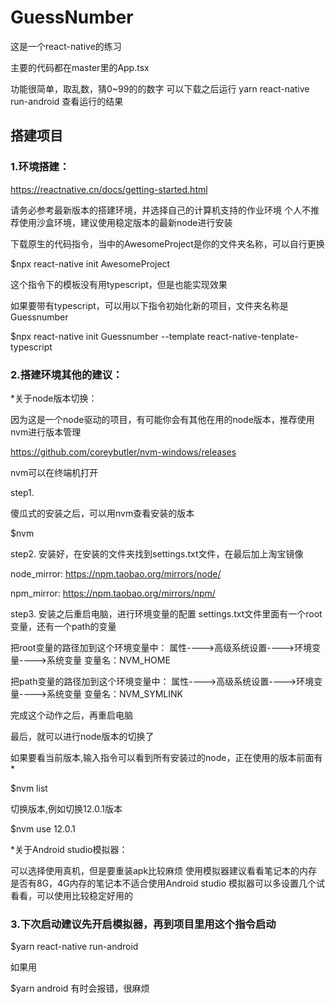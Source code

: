 # GuessNumber

这是一个react-native的练习

主要的代码都在master里的App.tsx

功能很简单，取乱数，猜0~99的的数字 可以下载之后运行 yarn react-native run-android 查看运行的结果

## 搭建项目

### 1.环境搭建：

https://reactnative.cn/docs/getting-started.html

请务必参考最新版本的搭建环境，并选择自己的计算机支持的作业环境
个人不推荐使用沙盒环境，建议使用稳定版本的最新node进行安装

下载原生的代码指令，当中的AwesomeProject是你的文件夹名称，可以自行更换

$npx react-native init AwesomeProject 

这个指令下的模板没有用typescript，但是也能实现效果

如果要带有typescript，可以用以下指令初始化新的项目，文件夹名称是Guessnumber

$npx react-native init Guessnumber --template react-native-tenplate-typescript


### 2.搭建环境其他的建议：

*关于node版本切换：

因为这是一个node驱动的项目，有可能你会有其他在用的node版本，推荐使用nvm进行版本管理

https://github.com/coreybutler/nvm-windows/releases

nvm可以在终端机打开

step1.

傻瓜式的安装之后，可以用nvm查看安装的版本

$nvm 

step2.
安装好，在安装的文件夹找到settings.txt文件，在最后加上淘宝镜像

node_mirror: https://npm.taobao.org/mirrors/node/

npm_mirror: https://npm.taobao.org/mirrors/npm/

step3.
安装之后重启电脑，进行环境变量的配置
settings.txt文件里面有一个root变量，还有一个path的变量

把root变量的路径加到这个环境变量中：
属性---->高级系统设置---->环境变量---->系统变量 
变量名：NVM_HOME

把path变量的路径加到这个环境变量中：
属性---->高级系统设置---->环境变量---->系统变量
变量名：NVM_SYMLINK

完成这个动作之后，再重启电脑

最后，就可以进行node版本的切换了

如果要看当前版本,输入指令可以看到所有安装过的node，正在使用的版本前面有* 

$nvm list

切换版本,例如切换12.0.1版本

$nvm use 12.0.1

*关于Android studio模拟器：

可以选择使用真机，但是要重装apk比较麻烦
使用模拟器建议看看笔记本的内存是否有8G，4G内存的笔记本不适合使用Android studio
模拟器可以多设置几个试看看，可以使用比较稳定好用的


### 3.下次启动建议先开启模拟器，再到项目里用这个指令启动

$yarn react-native run-android

如果用

$yarn android 有时会报错，很麻烦




